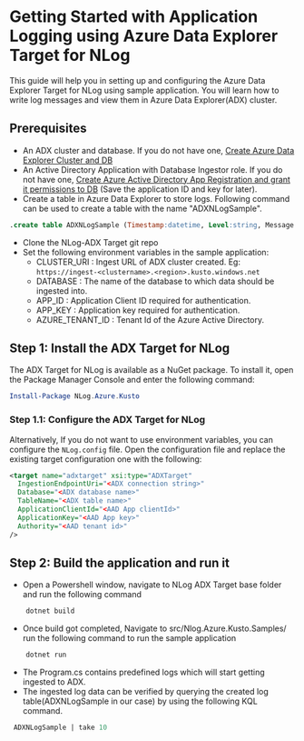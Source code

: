 ﻿# Getting Started with Application Logging using Azure Data Explorer Target for NLog

This guide will help you in setting up and configuring the Azure Data Explorer Target for NLog using sample application. You will learn how to write log messages and view them in Azure Data Explorer(ADX) cluster.

## Prerequisites

- An ADX cluster and database. If you do not have one, [Create Azure Data Explorer Cluster and DB](https://docs.microsoft.com/en-us/azure/data-explorer/create-cluster-database-portal)
- An Active Directory Application with Database Ingestor role. If you do not have one, [Create Azure Active Directory App Registration and grant it permissions to DB](https://docs.microsoft.com/en-us/azure/kusto/management/access-control/how-to-provision-aad-app) (Save the application ID and key for later).
- Create a table in Azure Data Explorer to store logs. Following command can be used to create a table with the name "ADXNLogSample".

```sql
.create table ADXNLogSample (Timestamp:datetime, Level:string, Message:string, FormattedMessage:dynamic, Exception:string, Properties:dynamic)
```

- Clone the NLog-ADX Target git repo
- Set the following environment variables in the sample application:
  - CLUSTER_URI : Ingest URL of ADX cluster created. Eg: `https://ingest-<clustername>.<region>.kusto.windows.net`
  - DATABASE : The name of the database to which data should be ingested into.
  - APP_ID : Application Client ID required for authentication.
  - APP_KEY : Application key required for authentication.
  - AZURE_TENANT_ID : Tenant Id of the Azure Active Directory.

## Step 1: Install the ADX Target for NLog

The ADX Target for NLog is available as a NuGet package. To install it, open the Package Manager Console and enter the following command:

```powershell
Install-Package NLog.Azure.Kusto
```

### Step 1.1: Configure the ADX Target for NLog

Alternatively, If you do not want to use environment variables, you can configure the `NLog.config` file.
Open the configuration file and replace the existing target configuration one with the following:

```xml
<target name="adxtarget" xsi:type="ADXTarget"
  IngestionEndpointUri="<ADX connection string>"
  Database="<ADX database name>"
  TableName="<ADX table name>"
  ApplicationClientId="<AAD App clientId>"
  ApplicationKey="<AAD App key>"
  Authority="<AAD tenant id>"
/>
```

## Step 2: Build the application and run it

- Open a Powershell window, navigate to NLog ADX Target base folder and run the following command

```powershell
    dotnet build
```

- Once build got completed, Navigate to src/Nlog.Azure.Kusto.Samples/ run the following command to run the sample application

```powershell
    dotnet run
```

- The Program.cs contains predefined logs which will start getting ingested to ADX.
- The ingested log data can be verified by querying the created log table(ADXNLogSample in our case) by using the following KQL command.

```sql
 ADXNLogSample | take 10
```

